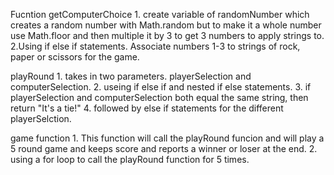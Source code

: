 Fucntion getComputerChoice
    1. create variable of randomNumber which creates a random number with Math.random 
    but to make it a whole number use Math.floor and then multiple it by 3 to get 3 numbers
     to apply strings to.
     2.Using if else if statements. Associate numbers 1-3 to strings of rock, paper or scissors for the game. 

playRound
    1. takes in two parameters. playerSelection and computerSelection.
    2. useing if else if and nested if else statements.
    3. if playerSelection and computerSelection both equal the same string, then return "It's a tie!"
    4. followed by else if statements for the different playerSelction. 

game function
    1. This function will call the playRound funcion and will play a 5 round game and keeps score and reports a winner or loser at the end.
    2. using a for loop to call the playRound function for 5 times.